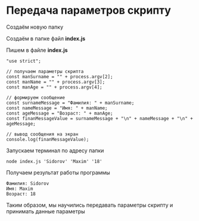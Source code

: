 # Передача параметров скрипту

Создаём новую папку

Создаём в папке файл **index.js**

Пишем в файле **index.js**

```
"use strict";

// получаем параметры скрипта
const manSurname = "" + process.argv[2];
const manName = "" + process.argv[3];
const manAge = "" + process.argv[4];

// формируем сообщение
const surnameMessage = "Фамилия: " + manSurname;
const nameMessage = "Имя: " + manName;
const ageMessage = "Возраст: " + manAge;
const finanMessageValue = surnameMessage + "\n" + nameMessage + "\n" + ageMessage;

// вывод сообщения на экран
console.log(finanMessageValue);
```

Запускаем терминал по адресу папки

```
node index.js 'Sidorov' 'Maxim' '18'
```

Получаем результат работы программы

```
Фамилия: Sidorov
Имя: Maxim      
Возраст: 18     
```

Таким образом, мы научились передавать параметры скрипту и принимать данные параметры

